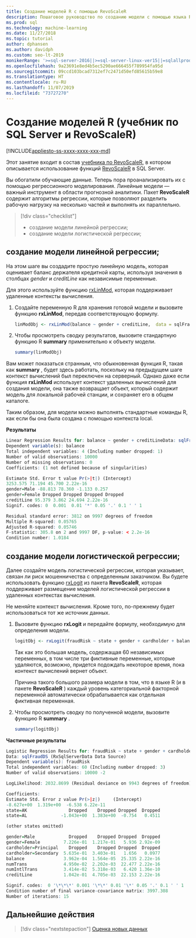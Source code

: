 ```yaml
---
title: Создание моделей R с помощью RevoScaleR
description: Пошаговое руководство по созданию модели с помощью языка R в SQL Server.
ms.prod: sql
ms.technology: machine-learning
ms.date: 11/27/2018
ms.topic: tutorial
author: dphansen
ms.author: davidph
ms.custom: seo-lt-2019
monikerRange: '>=sql-server-2016||>=sql-server-linux-ver15||=sqlallproducts-allversions'
ms.openlocfilehash: 9a23691e8ed4b5ec5290ae666455f789954fa95d
ms.sourcegitcommit: 09ccd103bcad7312ef7c2471d50efd85615b59e8
ms.translationtype: HT
ms.contentlocale: ru-RU
ms.lasthandoff: 11/07/2019
ms.locfileid: "73727270"
---
```

# <a name="create-r-models-sql-server-and-revoscaler-tutorial"></a>Создание моделей R (учебник по SQL Server и RevoScaleR)
[!INCLUDE[appliesto-ss-xxxx-xxxx-xxx-md](../../includes/appliesto-ss-xxxx-xxxx-xxx-md.md)]

Этот занятие входит в состав [учебника по RevoScaleR](deepdive-data-science-deep-dive-using-the-revoscaler-packages.md), в котором описывается использование функций [RevoScaleR](https://docs.microsoft.com/machine-learning-server/r-reference/revoscaler/revoscaler) в SQL Server.

Вы обогатили обучающие данные. Теперь пора проанализировать их с помощью регрессионного моделирования. Линейные модели — важный инструмент в области прогнозной аналитики. Пакет **RevoScaleR** содержит алгоритмы регрессии, которые позволяют разделить рабочую нагрузку на несколько частей и выполнять их параллельно.

> [!div class="checklist"]
> * создание модели линейной регрессии;
> * создание модели логистической регрессии;

## <a name="create-a-linear-regression-model"></a>создание модели линейной регрессии;

На этом шаге вы создадите простую линейную модель, которая оценивает баланс держателя кредитной карты, используя значения в столбцах *gender* и *creditLine* как независимые переменные.
  
Для этого используйте функцию [rxLinMod](https://docs.microsoft.com/machine-learning-server/r-reference/revoscaler/rxlinmod), которая поддерживает удаленные контексты вычисления.
  
1. Создайте переменную R для хранения готовой модели и вызовите функцию **rxLinMod**, передав соответствующую формулу.
  
    ```R
    linModObj <- rxLinMod(balance ~ gender + creditLine,  data = sqlFraudDS)
    ```
  
2. Чтобы просмотреть сводку результатов, вызовите стандартную функцию R **summary** применительно к объекту модели.
  
     ```R
     summary(linModObj)
     ```

Вам может показаться странным, что обыкновенная функция R, такая как **summary** , будет здесь работать, поскольку на предыдущем шаге контекст вычислений был переключен на серверный. Однако даже если функция **rxLinMod** использует контекст удаленных вычислений для создания модели, она также возвращает объект, который содержит модель для локальной рабочей станции, и сохраняет его в общем каталоге.

Таким образом, для модели можно выполнять стандартные команды R, как если бы она была создана с помощью контекста local.

**Результаты**

```R
Linear Regression Results for: balance ~ gender + creditLineData: sqlFraudDS (RxSqlServerData Data Source)
Dependent variable(s): balance
Total independent variables: 4 (Including number dropped: 1)
Number of valid observations: 10000
Number of missing observations: 0
Coefficients: (1 not defined because of singularities)

Estimate Std. Error t value Pr(>|t|) (Intercept)
3253.575 71.194 45.700 2.22e-16
gender=Male -88.813 78.360 -1.133 0.257
gender=Female Dropped Dropped Dropped Dropped
creditLine 95.379 3.862 24.694 2.22e-16
Signif. codes: 0  0.001  0.01 '*' 0.05 '.' 0.1 ' ' 1

Residual standard error: 3812 on 9997 degrees of freedom
Multiple R-squared: 0.05765
Adjusted R-squared: 0.05746
F-statistic: 305.8 on 2 and 9997 DF, p-value: < 2.2e-16
Condition number: 1.0184
```

## <a name="create-a-logistic-regression-model"></a>создание модели логистической регрессии;

Далее создайте модель логистической регрессии, которая указывает, связан ли риск мошенничества с определенным заказчиком. Вы будете использовать функцию [rxLogit](https://docs.microsoft.com/machine-learning-server/r-reference/revoscaler/rxlogit) из пакета **RevoScaleR**, которая поддерживает размещение моделей логистической регрессии в удаленных контекстах вычисления.

Не меняйте контекст вычисления. Кроме того, по-прежнему будет использоваться тот же источник данных.

1. Вызовите функцию **rxLogit** и передайте формулу, необходимую для определения модели.

    ```R
    logitObj <- rxLogit(fraudRisk ~ state + gender + cardholder + balance + numTrans + numIntlTrans + creditLine, data = sqlFraudDS, dropFirst = TRUE)
    ```
  
    Так как это большая модель, содержащая 60 независимых переменных, в том числе три фиктивные переменные, которые удаляются, возможно, придется подождать некоторое время, пока контекст вычислений вернет объект.
    
    Причина такого большого размера модели в том, что в языке R (и в пакете **RevoScaleR** ) каждый уровень категориальной факторной переменной автоматически обрабатывается как отдельная фиктивная переменная.
  
2. Чтобы просмотреть сводку по полученной модели, вызовите функцию R **summary** .
  
    ```R
    summary(logitObj)
    ```
  
**Частичные результаты**

```R
Logistic Regression Results for: fraudRisk ~ state + gender + cardholder + balance + numTrans + numIntlTrans + creditLine
Data: sqlFraudDS (RxSqlServerData Data Source)
Dependent variable(s): fraudRisk
Total independent variables: 60 (Including number dropped: 3)
Number of valid observations: 10000 -2

LogLikelihood: 2032.8699 (Residual deviance on 9943 degrees of freedom)

Coefficients:
Estimate Std. Error z value Pr(>|z|)     (Intercept)
-8.627e+00  1.319e+00  -6.538 6.22e-11
state=AK                Dropped    Dropped Dropped  Dropped
state=AL             -1.043e+00  1.383e+00  -0.754   0.4511

(other states omitted)

gender=Male             Dropped    Dropped Dropped  Dropped
gender=Female         7.226e-01  1.217e-01   5.936 2.92e-09
cardholder=Principal    Dropped    Dropped Dropped  Dropped
cardholder=Secondary  5.635e-01  3.403e-01   1.656   0.0977
balance               3.962e-04  1.564e-05  25.335 2.22e-16
numTrans              4.950e-02  2.202e-03  22.477 2.22e-16
numIntlTrans          3.414e-02  5.318e-03   6.420 1.36e-10
creditLine            1.042e-01  4.705e-03  22.153 2.22e-16

Signif. codes:  0 '\*\*\*' 0.001 '\*\*' 0.01 '\*' 0.05 '.' 0.1 ' ' 1
Condition number of final variance-covariance matrix: 3997.308
Number of iterations: 15
```

## <a name="next-steps"></a>Дальнейшие действия

> [!div class="nextstepaction"]
> [Оценка новых данных](../../advanced-analytics/tutorials/deepdive-score-new-data.md)